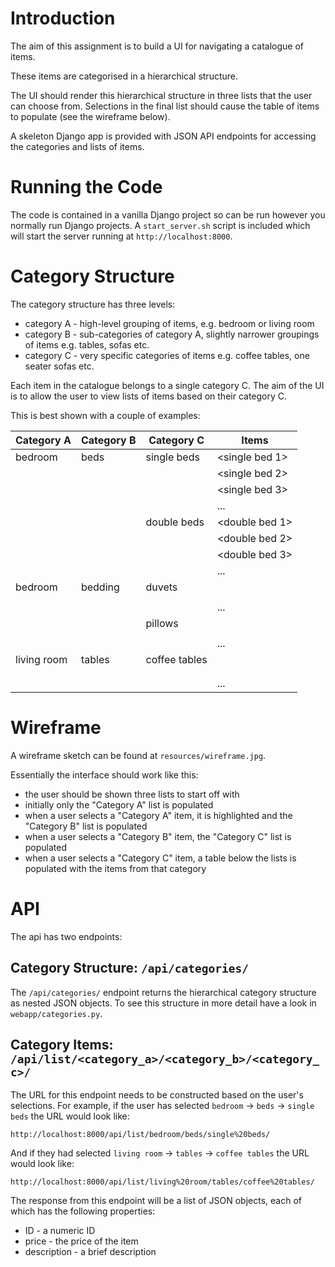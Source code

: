 # Introduction

The aim of this assignment is to build a UI for navigating a catalogue of items.
 
These items are categorised in a hierarchical structure.

The UI should render this hierarchical structure in three lists that the user can choose from. Selections in the final
list should cause the table of items to populate (see the wireframe below).

A skeleton Django app is provided with JSON API endpoints for accessing the categories and lists of items.

# Running the Code

The code is contained in a vanilla Django project so can be run however you normally run Django projects.
A `start_server.sh` script is included which will start the server running at `http://localhost:8000`.

# Category Structure

The category structure has three levels:

* category A - high-level grouping of items, e.g. bedroom or living room
* category B - sub-categories of category A, slightly narrower groupings of items e.g. tables, sofas etc. 
* category C - very specific categories of items e.g. coffee tables, one seater sofas etc.

Each item in the catalogue belongs to a single category C. The aim of the UI is to allow the user to view lists of 
items based on their category C.

This is best shown with a couple of examples:

| Category A | Category B | Category C | Items |
| --- | --- | --- | --- |
| bedroom | beds | single beds | <single bed 1> | 
| | | | <single bed 2> | 
| | | | <single bed 3> | 
| | | | ... | 
| | | double beds | <double bed 1> | 
| | | | <double bed 2> | 
| | | | <double bed 3> | 
| | | | ... | 
| bedroom | bedding | duvets | <duvet a> | 
| | | | <duvet b> | 
| | | | ... | 
| | | pillows | <pillow a> | 
| | | | <pillow b> |
| | | | ... |
| living room | tables | coffee tables | <coffee table a> |
| | | | <coffee table b> |
| | | | <coffee table c> |
| | | | ... |

# Wireframe

A wireframe sketch can be found at `resources/wireframe.jpg`.

Essentially the interface should work like this:

* the user should be shown three lists to start off with
* initially only the "Category A" list is populated
* when a user selects a "Category A" item, it is highlighted and the "Category B" list is populated
* when a user selects a "Category B" item, the "Category C" list is populated
* when a user selects a "Category C" item, a table below the lists is populated with the items from that category

# API

The api has two endpoints:

## Category Structure: `/api/categories/`

The `/api/categories/` endpoint returns the hierarchical category structure as nested JSON objects. To see this structure
in more detail have a look in `webapp/categories.py`.

## Category Items: `/api/list/<category_a>/<category_b>/<category_c>/`

The URL for this endpoint needs to be constructed based on the user's selections. For example, if the user has selected
`bedroom` -> `beds` -> `single beds` the URL would look like:

    http://localhost:8000/api/list/bedroom/beds/single%20beds/

And if they had selected `living room` -> `tables` -> `coffee tables` the URL would look like:

    http://localhost:8000/api/list/living%20room/tables/coffee%20tables/
    
The response from this endpoint will be a list of JSON objects, each of which has the following properties:

* ID - a numeric ID
* price - the price of the item
* description - a brief description
